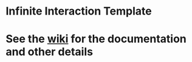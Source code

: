 # Infinite Interaction Template
# See the [wiki](https://github.com/hzFishy-Work/UEM-Infinite-Interaction-Template/wiki) for the documentation and other details
